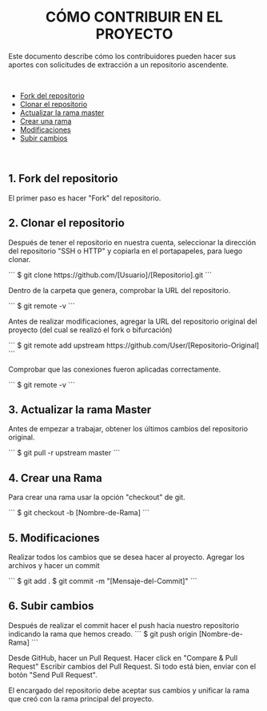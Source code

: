 
<h1 align="center">CÓMO CONTRIBUIR EN EL PROYECTO</h1>

<p>
  Este documento describe cómo los contribuidores pueden hacer sus aportes con solicitudes de extracción a un repositorio ascendente.
</p>

<br>

- <a href="#fork">Fork del repositorio</a>
- <a href="#clonar">Clonar el repositorio</a>
- <a href="actualizar-rama">Actualizar la rama master</a>
- <a href="crear-rama">Crear una rama</a>
- <a href="modificaciones">Modificaciones</a>
- <a href="push-pull">Subir cambios</a>

<br>

<h2 name="fork">1. Fork del repositorio</h2>
<p>El primer paso es hacer "Fork" del repositorio.</p>

<h2 name="clonar">2. Clonar el repositorio</h2>
<p>
  Después de tener el repositorio en nuestra cuenta, seleccionar la dirección del repositorio "SSH o HTTP" y copiarla en el portapapeles, para luego clonar.
</p>
```
$ git clone https://github.com/[Usuario]/[Repositorio].git
```
<p>
  Dentro de la carpeta que genera, comprobar la URL del repositorio.
</p>
```
$ git remote -v
```
<p>
  Antes de realizar modificaciones, agregar la URL del repositorio original del proyecto (del cual se realizó el fork o bifurcación)
</p>
```
$ git remote add upstream https://github.com/User/[Repositorio-Original]
```
<p>
  Comprobar que las conexiones fueron aplicadas correctamente.
</p>
```
$ git remote -v
```
<h2 name="actualizar-rama">3. Actualizar la rama Master</h2>
<p>
  Antes de empezar a trabajar, obtener los últimos cambios del repositorio original.
</p>
```
$ git pull -r upstream master
```

<h2 name="crear-rama">4. Crear una Rama</h2>
<p>Para crear una rama usar la opción "checkout" de git.</p>
```
$ git checkout -b [Nombre-de-Rama]
```

<h2 name="modificaciones">5. Modificaciones</h2>
<p>
  Realizar todos los cambios que se desea hacer al proyecto.
  Agregar los archivos y hacer un commit
</p>
```
$ git add .
$ git commit -m "[Mensaje-del-Commit]"
```
<h2 name="push-pull">6. Subir cambios</h2>
Después de realizar el commit hacer el push hacia nuestro repositorio indicando la rama que hemos creado.
```
$ git push origin [Nombre-de-Rama]
```
<p>
Desde GitHub, hacer un Pull Request.
Hacer click en "Compare & Pull Request"
Escribir cambios del Pull Request.
Si todo está bien, enviar con el botón "Send Pull Request".

El encargado del repositorio debe aceptar sus cambios y unificar la rama que creó con la rama principal del proyecto.